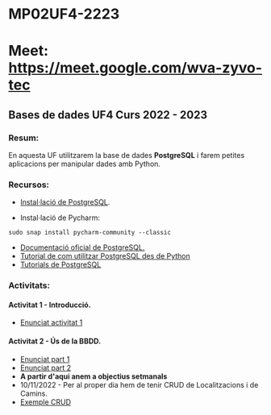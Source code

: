 # MP02UF4-2223

# Meet: https://meet.google.com/wva-zyvo-tec

## Bases de dades UF4 Curs 2022 - 2023

### Resum:

En aquesta UF utilitzarem la base de dades **PostgreSQL** i farem petites aplicacions per manipular dades amb Python.

### Recursos:

- [Instal·lació de PostgreSQL](https://dungeonofbits.com/category/postgresql.html).

- Instal·lació de Pycharm: 

```
sudo snap install pycharm-community --classic
```
- [Documentació oficial de PostgreSQL.](https://www.postgresql.org/docs/current/index.html)
- [Tutorial de com utilitzar PostgreSQL des de Python](https://dungeonofbits.com/conectar-con-una-base-de-datos-postgresql-desde-python.html)
- [Tutorials de PostgreSQL](https://www.postgresqltutorial.com/)

### Activitats:

#### Activitat 1 - Introducció.

- [Enunciat activitat 1](activitat1.md)

#### Activitat 2 - Ús de la BBDD.

- [Enunciat part 1](activitat2.md)
- [Enunciat part 2](activitat3.md)
- **A partir d'aqui anem a objectius setmanals**
- 10/11/2022 - Per al proper dia hem de tenir CRUD de Localitzacions i de Camins.
- [Exemple CRUD](activitat4.md)


